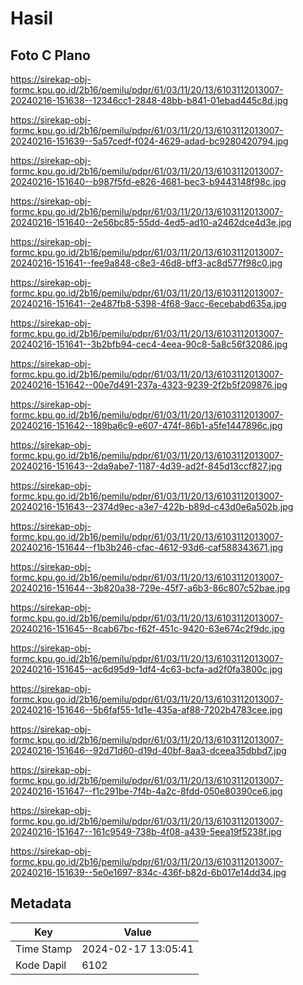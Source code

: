 # Hasil

## Foto C Plano

https://sirekap-obj-formc.kpu.go.id/2b16/pemilu/pdpr/61/03/11/20/13/6103112013007-20240216-151638--12346cc1-2848-48bb-b841-01ebad445c8d.jpg

https://sirekap-obj-formc.kpu.go.id/2b16/pemilu/pdpr/61/03/11/20/13/6103112013007-20240216-151639--5a57cedf-f024-4629-adad-bc9280420794.jpg

https://sirekap-obj-formc.kpu.go.id/2b16/pemilu/pdpr/61/03/11/20/13/6103112013007-20240216-151640--b987f5fd-e826-4681-bec3-b9443148f98c.jpg

https://sirekap-obj-formc.kpu.go.id/2b16/pemilu/pdpr/61/03/11/20/13/6103112013007-20240216-151640--2e56bc85-55dd-4ed5-ad10-a2462dce4d3e.jpg

https://sirekap-obj-formc.kpu.go.id/2b16/pemilu/pdpr/61/03/11/20/13/6103112013007-20240216-151641--fee9a848-c8e3-46d8-bff3-ac8d577f98c0.jpg

https://sirekap-obj-formc.kpu.go.id/2b16/pemilu/pdpr/61/03/11/20/13/6103112013007-20240216-151641--2e487fb8-5398-4f68-9acc-6ecebabd635a.jpg

https://sirekap-obj-formc.kpu.go.id/2b16/pemilu/pdpr/61/03/11/20/13/6103112013007-20240216-151641--3b2bfb94-cec4-4eea-90c8-5a8c56f32086.jpg

https://sirekap-obj-formc.kpu.go.id/2b16/pemilu/pdpr/61/03/11/20/13/6103112013007-20240216-151642--00e7d491-237a-4323-9239-2f2b5f209876.jpg

https://sirekap-obj-formc.kpu.go.id/2b16/pemilu/pdpr/61/03/11/20/13/6103112013007-20240216-151642--189ba6c9-e607-474f-86b1-a5fe1447896c.jpg

https://sirekap-obj-formc.kpu.go.id/2b16/pemilu/pdpr/61/03/11/20/13/6103112013007-20240216-151643--2da9abe7-1187-4d39-ad2f-845d13ccf827.jpg

https://sirekap-obj-formc.kpu.go.id/2b16/pemilu/pdpr/61/03/11/20/13/6103112013007-20240216-151643--2374d9ec-a3e7-422b-b89d-c43d0e6a502b.jpg

https://sirekap-obj-formc.kpu.go.id/2b16/pemilu/pdpr/61/03/11/20/13/6103112013007-20240216-151644--f1b3b246-cfac-4612-93d6-caf588343671.jpg

https://sirekap-obj-formc.kpu.go.id/2b16/pemilu/pdpr/61/03/11/20/13/6103112013007-20240216-151644--3b820a38-729e-45f7-a6b3-86c807c52bae.jpg

https://sirekap-obj-formc.kpu.go.id/2b16/pemilu/pdpr/61/03/11/20/13/6103112013007-20240216-151645--8cab67bc-f62f-451c-9420-63e674c2f9dc.jpg

https://sirekap-obj-formc.kpu.go.id/2b16/pemilu/pdpr/61/03/11/20/13/6103112013007-20240216-151645--ac6d95d9-1df4-4c63-bcfa-ad2f0fa3800c.jpg

https://sirekap-obj-formc.kpu.go.id/2b16/pemilu/pdpr/61/03/11/20/13/6103112013007-20240216-151646--5b6faf55-1d1e-435a-af88-7202b4783cee.jpg

https://sirekap-obj-formc.kpu.go.id/2b16/pemilu/pdpr/61/03/11/20/13/6103112013007-20240216-151646--92d71d60-d19d-40bf-8aa3-dceea35dbbd7.jpg

https://sirekap-obj-formc.kpu.go.id/2b16/pemilu/pdpr/61/03/11/20/13/6103112013007-20240216-151647--f1c291be-7f4b-4a2c-8fdd-050e80390ce6.jpg

https://sirekap-obj-formc.kpu.go.id/2b16/pemilu/pdpr/61/03/11/20/13/6103112013007-20240216-151647--161c9549-738b-4f08-a439-5eea19f5238f.jpg

https://sirekap-obj-formc.kpu.go.id/2b16/pemilu/pdpr/61/03/11/20/13/6103112013007-20240216-151639--5e0e1697-834c-436f-b82d-6b017e14dd34.jpg


## Metadata

| Key        | Value               |
| ---------- | ------------------- |
| Time Stamp | 2024-02-17 13:05:41 |
| Kode Dapil | 6102                |



